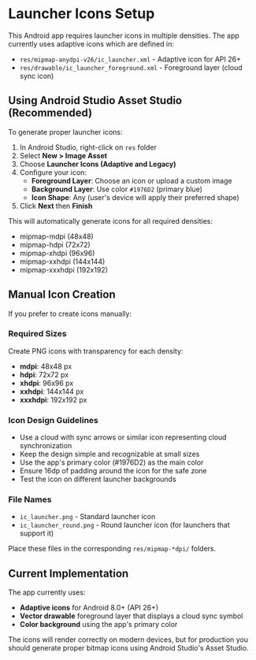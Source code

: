 # Launcher Icons Setup

This Android app requires launcher icons in multiple densities. The app currently uses adaptive icons which are defined in:

- `res/mipmap-anydpi-v26/ic_launcher.xml` - Adaptive icon for API 26+
- `res/drawable/ic_launcher_foreground.xml` - Foreground layer (cloud sync icon)

## Using Android Studio Asset Studio (Recommended)

To generate proper launcher icons:

1. In Android Studio, right-click on `res` folder
2. Select **New > Image Asset**
3. Choose **Launcher Icons (Adaptive and Legacy)**
4. Configure your icon:
   - **Foreground Layer**: Choose an icon or upload a custom image
   - **Background Layer**: Use color `#1976D2` (primary blue)
   - **Icon Shape**: Any (user's device will apply their preferred shape)
5. Click **Next** then **Finish**

This will automatically generate icons for all required densities:
- mipmap-mdpi (48x48)
- mipmap-hdpi (72x72)
- mipmap-xhdpi (96x96)
- mipmap-xxhdpi (144x144)
- mipmap-xxxhdpi (192x192)

## Manual Icon Creation

If you prefer to create icons manually:

### Required Sizes

Create PNG icons with transparency for each density:

- **mdpi**: 48x48 px
- **hdpi**: 72x72 px
- **xhdpi**: 96x96 px
- **xxhdpi**: 144x144 px
- **xxxhdpi**: 192x192 px

### Icon Design Guidelines

- Use a cloud with sync arrows or similar icon representing cloud synchronization
- Keep the design simple and recognizable at small sizes
- Use the app's primary color (#1976D2) as the main color
- Ensure 16dp of padding around the icon for the safe zone
- Test the icon on different launcher backgrounds

### File Names

- `ic_launcher.png` - Standard launcher icon
- `ic_launcher_round.png` - Round launcher icon (for launchers that support it)

Place these files in the corresponding `res/mipmap-*dpi/` folders.

## Current Implementation

The app currently uses:
- **Adaptive icons** for Android 8.0+ (API 26+)
- **Vector drawable** foreground layer that displays a cloud sync symbol
- **Color background** using the app's primary color

The icons will render correctly on modern devices, but for production you should generate proper bitmap icons using Android Studio's Asset Studio.
